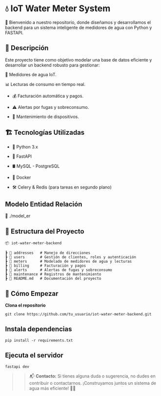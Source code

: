 # 💧 IoT Water Meter System

🚀 Bienvenido a nuestro repositorio, donde diseñamos y desarrollamos el backend para un sistema inteligente de medidores de agua con Python y FASTAPI.

## 📌 Descripción

Este proyecto tiene como objetivo modelar una base de datos eficiente y desarrollar un backend robusto para gestionar:

📡 Medidores de agua IoT.

📊 Lecturas de consumo en tiempo real.

* 💰 Facturación automática y pagos.

* ⚠️ Alertas por fugas y sobreconsumo.

* 🔧 Mantenimiento de dispositivos.

## 🏗️ Tecnologías Utilizadas

* 🐍 Python 3.x

* 🎯 FastAPI

* 🛢️ MySQL - PostgreSQL

* 🐳 Docker

* 🛠️ Celery & Redis (para tareas en segundo plano)

## Modelo Entidad Relación
📂 ./model_er


## 📂 Estructura del Proyecto

    📦 iot-water-meter-backend

    ┣ 📂 addresses   # Manejo de direcciones
    ┣ 📂 users       # Gestión de clientes, roles y autenticación
    ┣ 📂 meters      # Modelado de medidores de agua y lecturas
    ┣ 📂 billing     # Facturación y pagos
    ┣ 📂 alerts      # Alertas de fugas y sobreconsumo
    ┣ 📂 maintenance # Registros de mantenimiento
    ┣ 📜 README.md   # Documentación del proyecto

## 🚀 Cómo Empezar

**Clona el repositorio**

```git clone https://github.com/tu_usuario/iot-water-meter-backend.git```

## Instala dependencias

```pip install -r requirements.txt```

## Ejecuta el servidor

```fastapi dev```

>>📬 **Contacto:**
>>Si tienes alguna duda o sugerencia, no dudes en contribuir o contactarnos. ¡Construyamos juntos un sistema de agua más eficiente! 🚰💙

